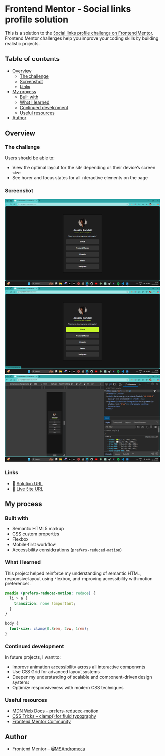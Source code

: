 # Frontend Mentor - Social links profile solution

This is a solution to the [Social links profile challenge on Frontend Mentor](https://www.frontendmentor.io/challenges/social-links-profile-UG32l9m6dQ). Frontend Mentor challenges help you improve your coding skills by building realistic projects.

## Table of contents

- [Overview](#overview)
  - [The challenge](#the-challenge)
  - [Screenshot](#screenshot)
  - [Links](#links)
- [My process](#my-process)
  - [Built with](#built-with)
  - [What I learned](#what-i-learned)
  - [Continued development](#continued-development)
  - [Useful resources](#useful-resources)
- [Author](#author)

## Overview

### The challenge

Users should be able to:

- View the optimal layout for the site depending on their device's screen size
- See hover and focus states for all interactive elements on the page

### Screenshot

![Desktop](./screenshots/Desktop.png)
![Desktop Active](./screenshots/DesktopActive.png)
![Mobile](./screenshots/Mobile.png)

### Links

- 🔗 [Solution URL](https://github.com/MSAndromeda/social-links-profile)
- 🔗 [Live Site URL](https://msandromeda.github.io/social-links-profile/)

## My process

### Built with

- Semantic HTML5 markup
- CSS custom properties
- Flexbox
- Mobile-first workflow
- Accessibility considerations (`prefers-reduced-motion`)

### What I learned

This project helped reinforce my understanding of semantic HTML, responsive layout using Flexbox, and improving accessibility with motion preferences.

```css
@media (prefers-reduced-motion: reduce) {
  li > a {
    transition: none !important;
  }
}
```

```css
body {
  font-size: clamp(0.8rem, 2vw, 1rem);
}
```

### Continued development

In future projects, I want to:

- Improve animation accessibility across all interactive components
- Use CSS Grid for advanced layout systems
- Deepen my understanding of scalable and component-driven design systems
- Optimize responsiveness with modern CSS techniques

### Useful resources

- [MDN Web Docs – prefers-reduced-motion](https://developer.mozilla.org/en-US/docs/Web/CSS/@media/prefers-reduced-motion)
- [CSS Tricks – clamp() for fluid typography](https://css-tricks.com/linearly-scale-font-size-with-css-clamp-based-on-the-viewport/)
- [Frontend Mentor Community](https://www.frontendmentor.io/)

## Author

- Frontend Mentor – [@MSAndromeda](https://www.frontendmentor.io/profile/MSAndromeda)
